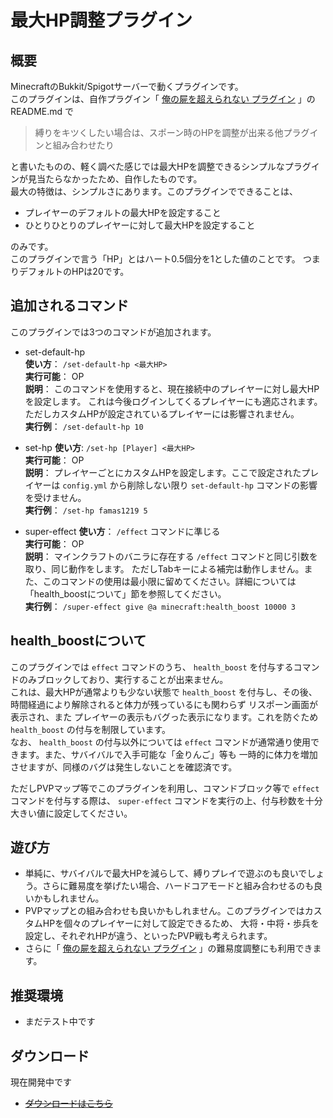 # 最大HP調整プラグイン
## 概要
MinecraftのBukkit/Spigotサーバーで動くプラグインです。    
このプラグインは、自作プラグイン「 [俺の屍を超えられない プラグイン](https://github.com/kasumi-29/over_my_Dead_body) 」の
README.md で
  
> 縛りをキツくしたい場合は、スポーン時のHPを調整が出来る他プラグインと組み合わせたり  

と書いたものの、軽く調べた感じでは最大HPを調整できるシンプルなプラグインが見当たらなかったため、自作したものです。  
最大の特徴は、シンプルさにあります。このプラグインでできることは、
- プレイヤーのデフォルトの最大HPを設定すること
- ひとりひとりのプレイヤーに対して最大HPを設定すること

のみです。  
このプラグインで言う「HP」とはハート0.5個分を1とした値のことです。
つまりデフォルトのHPは20です。

## 追加されるコマンド
このプラグインでは3つのコマンドが追加されます。
- set-default-hp  
**使い方**： `/set-default-hp <最大HP>`  
**実行可能**： OP  
**説明**： このコマンドを使用すると、現在接続中のプレイヤーに対し最大HPを設定します。
これは今後ログインしてくるプレイヤーにも適応されます。ただしカスタムHPが設定されているプレイヤーには影響されません。  
**実行例**： `/set-default-hp 10`

- set-hp
**使い方**: `/set-hp [Player] <最大HP>`  
**実行可能**： OP  
**説明**： プレイヤーごとにカスタムHPを設定します。ここで設定されたプレイヤーは `config.yml` から削除しない限り
`set-default-hp` コマンドの影響を受けません。  
**実行例**： `/set-hp famas1219 5`

- super-effect
**使い方**： `/effect` コマンドに準じる  
**実行可能**： OP  
**説明**： マインクラフトのバニラに存在する `/effect` コマンドと同じ引数を取り、同じ動作をします。
ただしTabキーによる補完は動作しません。また、このコマンドの使用は最小限に留めてください。詳細については「health_boostについて」節を参照してください。  
**実行例**： `/super-effect give @a minecraft:health_boost 10000 3`

## health_boostについて
このプラグインでは `effect` コマンドのうち、 `health_boost` を付与するコマンドのみブロックしており、実行することが出来ません。  
これは、最大HPが通常よりも少ない状態で `health_boost` を付与し、その後、時間経過により解除されると体力が残っているにも関わらず
リスポーン画面が表示され、また プレイヤーの表示もバグった表示になります。これを防ぐため `health_boost` の付与を制限しています。  
なお、 `health_boost` の付与以外については `effect` コマンドが通常通り使用できます。また、サバイバルで入手可能な「金りんご」等も
一時的に体力を増加させますが、同様のバグは発生しないことを確認済です。  

ただしPVPマップ等でこのプラグインを利用し、コマンドブロック等で `effect` コマンドを付与する際は、 `super-effect` 
コマンドを実行の上、付与秒数を十分大きい値に設定してください。

## 遊び方
- 単純に、サバイバルで最大HPを減らして、縛りプレイで遊ぶのも良いでしょう。さらに難易度を挙げたい場合、ハードコアモードと組み合わせるのも良いかもしれません。
- PVPマップとの組み合わせも良いかもしれません。このプラグインではカスタムHPを個々のプレイヤーに対して設定できるため、
大将・中将・歩兵を設定し、それぞれHPが違う、といったPVP戦も考えられます。
- さらに「 [俺の屍を超えられない プラグイン](https://github.com/kasumi-29/over_my_Dead_body) 」の難易度調整にも利用できます。

## 推奨環境
- まだテスト中です

## ダウンロード
現在開発中です
- [ ~~ダウンロードはこちら~~ ](https://github.com/kasumi-29/Max_HP_Project/releases/tag/v2.1.0)